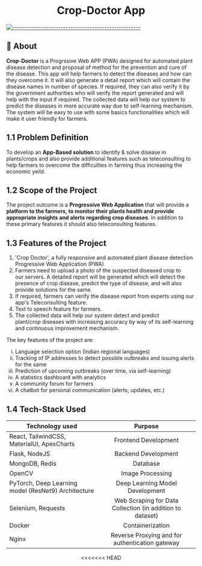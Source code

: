 <h1 align="center">Crop-Doctor App</h1>

[![-----------------------------------------------------](https://raw.githubusercontent.com/andreasbm/readme/master/assets/lines/colored.png)](#-about-a-name--abouta)

## 🧐 About <a name = "about"></a>

<b>Crop-Doctor</b> is a Progrssive Web APP (PWA) designed for automated plant disease detection and proposal of method for the prevention and cure of the disease. This app will help farmers to detect the diseases and how can they overcome it. It will also generate a detail report which will contain the disease names in number of species. If required, they can also verify it by the government authorities who will verify the report generated and will help with the input if required. The collected data will help our system to predict the diseases in more accurate way due to self-learning mechanism. The system will be easy to use with some basics functionalities which will make it user friendly for farmers.
<br/>

## 1.1 Problem Definition

To develop an **App-Based solution** to identify & solve disease in plants/crops and also provide additional features such as teleconsulting to help farmers to overcome the difficulties in farming thus increasing the economic yeild.

## 1.2 Scope of the Project

The project outcome is a **Progressive Web Application** that will provide a **platform to the farmers, to monitor their plants health and provide appropriate insights  and alerts regarding crop diseases**. In addition to these primary features it should also teleconsulting features.

## 1.3 Features of the Project
1. 'Crop Doctor', a fully responsive and automated plant disease detection Progressive Web Application (PWA)
2. Farmers need to upload a photo of the suspected diseased crop to our servers. A detailed report will be generated which will detect the presence of crop disease, predict the type of disease, and will also provide solutions for the same.
3. If required, farmers can verify the disease report from experts using our app's Teleconsulting feature.
4. Text to speech feature for farmers.
5. The collected data will help our system detect and predict plant/crop diseases with increasing accuracy by way of its self-learning and continuous improvement mechanism.

The key features of the project are: 
<ol type="i">
 <li>Language selection option (Indian regional languages)</li>
 <li>Tracking of IP addresses to detect possible outbreaks and issuing alerts for the same</li>
 <li>Prediction of upcoming outbreaks (over time, via self-learning)</li>
 <li>A statistics dashboard with analytics</li>
 <li>A community forum for farmers</li>
 <li>A chatbot for personal communication (alerts, updates, etc.)</li>
</ol>

## 1.4 Tech-Stack Used

<div align="center">
 
| Technology used  | Purpose |
| ------------- |:-------------:|
| React, TailwindCSS, MaterialUI, ApexCharts | Frontend Development |
| Flask, NodeJS | Backend Development |
| MongoDB, Redis | Database |
| OpenCV | Image Processing |
| PyTorch, Deep Learning model (ResNet9) Architecture | Deep Learning Model Development |
| Selenium, Requests | Web Scraping for Data Collection (in addition to dataset) |
| Docker | Containerization |
| Nginx | Reverse Proxying and for authentication gateway |
<<<<<<< HEAD
 
 </div>
